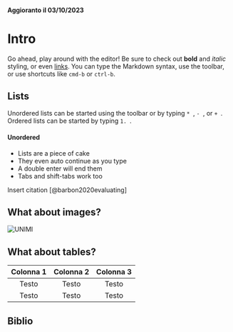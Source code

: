 
#### Aggioranto il 03/10/2023

# Intro
Go ahead, play around with the editor! Be sure to check out **bold** and *italic* styling, or even [links](https://google.com). You can type the Markdown syntax, use the toolbar, or use shortcuts like `cmd-b` or `ctrl-b`.

## Lists
Unordered lists can be started using the toolbar or by typing `* `, `- `, or `+ `. Ordered lists can be started by typing `1. `.

#### Unordered
* Lists are a piece of cake
* They even auto continue as you type
* A double enter will end them
* Tabs and shift-tabs work too

Insert citation [@barbon2020evaluating]

## What about images?
![UNIMI](https://www.erasmusmilan.com/wp-content/uploads/2016/02/Statale-e1478865636847.jpg)

## What about tables?

| Colonna 1 | Colonna 2 | Colonna 3 |
|:---------:|:---------:|:---------:|
|   Testo   |   Testo   |   Testo   |
|   Testo   |   Testo   |   Testo   |


## Biblio
